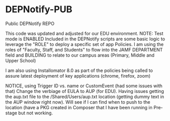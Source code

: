 # DEPNotify-PUB
 Public DEPNotify REPO

This code was updated and adjusted for our EDU environment.  NOTE:  Test mode is ENABLED
Included in the DEPNotify scripts are some basic logic to leverage the "ROLE" to deploy a specific set of app Policies.
I am using the roles of "Faculty, Staff, and Students" to flow into the JAMF DEPARTMENT field and BUILDING to relate to our campus areas (Primary, Middle and Upper School)

I am also using Installomator 8.0 as part of the policies being called to assure latest deployment of key applications (chrome, firefox, zoom)

NOTICE, using Trigger ID vs. name or CustomEvent (had some issues with that)
Change the verbiage of EULA to AUP (for EDU).  Having issues getting the aup.txt file to the /Shared/Users/aup.txt location (getting dummy text in the AUP window right now).  Will see if I can find when to push to the location (have a PKG created in Composer that I have been running in Pre-stage but not working.